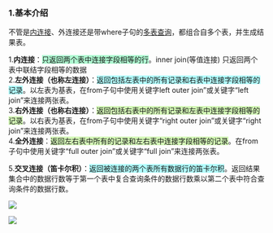 ### 1.基本介绍

不管是[内连接](https://so.csdn.net/so/search?q=%E5%86%85%E8%BF%9E%E6%8E%A5&spm=1001.2101.3001.7020)、外连接还是带where子句的[多表查询](https://so.csdn.net/so/search?q=%E5%A4%9A%E8%A1%A8%E6%9F%A5%E8%AF%A2&spm=1001.2101.3001.7020 "多表查询")，都组合自多个表，并生成结果表。

1.**内连接**：<span style="background:#affad1">只返回两个表中连接字段相等的行</span>。inner join(等值连接) 只返回两个表中联结字段相等的数据  
2.**左外连接（也称左连接）**：<span style="background:#b1ffff">返回包括左表中的所有记录和右表中连接字段相等的记录</span>。以左表为基表，在from子句中使用关键字left outer join”或关键字“left join”来连接两张表。  
3.**右外连接（也称右连接）**：<span style="background:#d3f8b6">返回包括右表中的所有记录和左表中连接字段相等的记录</span>。以右表为基表，在from子句中使用关键字“right outer join”或关键字“right join”来连接两张表。  
4.**全外连接**：<span style="background:#d3f8b6">返回左右表中所有的记录和左右表中连接字段相等的记录</span>。在from子句中使用关键字“full outer join”或关键字“full join”来连接两张表。

5.**交叉连接（笛卡尔积）**：<span style="background:#b1ffff">返回被连接的两个表所有数据行的笛卡尔积</span>。返回结果集合中的数据行数等于第一个表中复合查询条件的数据行数乘以第二个表中符合查询条件的数据行数。  

![](Pictures/内外连接.jpg)     

![](Pictures/左连接表.jpg)  
